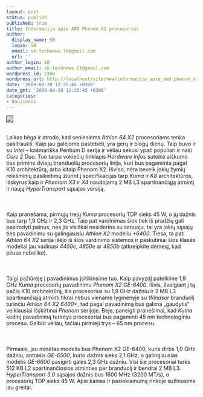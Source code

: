 ```yaml
---
layout: post
status: publish
published: true
title: Informacija apie AMD Phenom X2 procesorius
author:
  display_name: SB
  login: SB
  email: sb.technews.lt@gmail.com
  url: ''
author_login: SB
author_email: sb.technews.lt@gmail.com
wordpress_id: 2366
wordpress_url: http://localhost/site/new/informacija_apie_amd_phenom_x2_procesorius/
date: '2008-08-28 12:25:45 +0300'
date_gmt: '2008-08-28 12:25:45 +0300'
categories:
- Naujienos
---
```

<div class="imgright"><img src="http://tbn0.google.com/images?q=tbn:Fm33Bp9Y6e-W3M:http://gizmodo.com/assets/resources/2007/05/amd_logo_purdy.jpg" border="1"></div>
<p><br>Laikas bėga ir atrodo, kad seniesiems <i>Athlon 64 X2</i> procesoriams tenka pasitraukti. Kaip jau galėjome pastebėti, yra gerų ir blogų dienų. Taip buvo ir su <i>Intel</i> – košmariška Pentium D serija ir vėliau sekusi ypač populiari ir naši <i>Core 2 Duo</i>. Tuo tarpu vokiečių tinklapis <i>Hardware Infos</i> suteikė aiškumo ties primine dviejų branduolių procesorių linija, kuri bus pagaminta pagal K10 architektūrą, arba kitaip Phenom X2. Išviso, nėra beveik jokių žymių reikšminių pasikeitimų žiūrint į specifikacijas tarp <i>Kuma</i> ir <i>K8</i> architektūros, išskyrus kaip ir <i>Phemom X3</i> ir <i>X4</i> naudojamą 2 MB L3 spartinančiąją atmintį ir naują <i>HyperTransport</i> sąsajos versiją.<br />
<br><br />
<br>Kaip pranešama, pirmųjų trejų <i>Kuma</i> procesorių TDP sieks 45 W, o jų dažnis bus tarp 1,9 GHz ir 2,3 GHz. Taip pat vardinimas šiek tiek iš pradžių gali pasirodyti painus, nes jis visiškai nesiderins su senuoju, tai yra jokių sąsajų ties pavadinimu su galingiausiu <i>Athlon X2</i> modeliu <i>+6400</i>. Tiesa, ta pati <i>Athlon 64 X2</i> serija išėjo iš šios vardinimo sistemos ir paskutiniai šios klasės modeliai jau vadinasi <i>4450e</i>, <i>4850e</i> ar <i>4850b</i> (atkreipkite dėmesį, kad pliuso nebeliko).<br />
<br><br />
<br>Taigi pažiūrėję į pavadinimus įsitikinsime tuo. Kaip pavyzdį pateikime 1,9 GHz <i>Kuma</i> procesorių pavadinimu <i>Phenom X2 GE-6400</i>. Išvis, žvelgiant į tą pačią K10 architektūrą, šis procesorius su 1,9 GHz dažniu ir 2 MB L3 spartinančiąją atminti tikrai nebus viename lygmenyje su <i>Windsor</i> branduolį turinčiu <i>Athlon 64 X2 6400+</i>, tad pagal pavadinimą bus galima „gaudytis“ veikiausiai išskirtinai <i>Phenom</i> serijoje. Beje, paneigti pranešimai, kad <i>Kuma</i> kodinį pavadinimą turintys procesoriai bus pagaminti 45 nm technologiniu procesu. Galbūt vėliau, tačiau pirmieji trys – 65 nm procesu.<br />
<br><br />
<br>Pirmasis, jau minėtas modelis bus Phenom X2 GE-6400, kuris dirbs 1,9 GHz dažniu, antrasis <i>GE-6500</i>, kurio dažnis sieks 2,1 GHz, o galingiausias modelis <i>GE-6600</i> pasigirti galės 2,3 GHz dažniu. Visi šie procesoriai turės 512 KB L2 spartinančiosios atminties per branduolį ir bendrai 2 MB L3. <i>HyperTransport 3.0</i> sąsajos dažnis bus 1600 MHz (3200 MT/s), o procesorių TDP sieks 45 W. Apie kainas ir pasiekiamumą rinkoje sužinosime jau greitai.<br />
<br><br />
<br><br />
<br></p>
